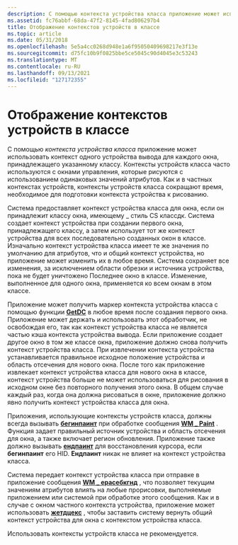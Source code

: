 ```yaml
---
description: С помощью контекста устройства класса приложение может использовать контекст одного устройства вывода для каждого окна, принадлежащего указанному классу.
ms.assetid: fc76abbf-68da-47f2-8145-4fad806297b4
title: Отображение контекстов устройств в классе
ms.topic: article
ms.date: 05/31/2018
ms.openlocfilehash: 5e5a4cc0268d948e1a6f95050409698217e3f13e
ms.sourcegitcommit: d75fc10b9f0825bbe5ce5045c90d4045e3c53243
ms.translationtype: MT
ms.contentlocale: ru-RU
ms.lasthandoff: 09/13/2021
ms.locfileid: "127172355"
---
```

# <a name="class-display-device-contexts"></a>Отображение контекстов устройств в классе

С помощью *контекста устройства класса* приложение может использовать контекст одного устройства вывода для каждого окна, принадлежащего указанному классу. Контексты устройств класса часто используются с окнами управления, которые рисуются с использованием одинаковых значений атрибутов. Как и в частных контекстах устройств, контексты устройств класса сокращают время, необходимое для подготовки контекста устройства к рисованию.

Система предоставляет контекст устройства класса для окна, если он принадлежит классу окна, имеющему \_ стиль CS классдк. Система создает контекст устройства при создании первого окна, принадлежащего классу, а затем использует тот же контекст устройства для всех последовательно созданных окон в классе. Изначально контекст устройства класса имеет те же значения по умолчанию для атрибутов, что и общий контекст устройства, но приложение может изменить их в любое время. Система сохраняет все изменения, за исключением области обрезки и источника устройства, пока не будет уничтожено Последнее окно в классе. Изменение, выполненное для одного окна, применяется ко всем окнам в этом классе.

Приложение может получить маркер контекста устройства класса с помощью функции [**GetDC**](/windows/desktop/api/Winuser/nf-winuser-getdc) в любое время после создания первого окна. Приложение может держать и использовать этот обработчик, не освобождая его, так как контекст устройства класса не является частью кэша контекста устройства вывода. Если приложение создает другое окно в том же классе окна, приложение должно снова получить контекст устройства класса. При извлечении контекста устройства устанавливается правильное исходное положение устройства и область отсечения для нового окна. После того как приложение извлекает контекст устройства класса для нового окна в классе, контекст устройства больше не может использоваться для рисования в исходном окне без повторного получения этого окна. В общем случае каждый раз, когда она должна рисоваться в окне, приложение должно явно получить контекст устройства класса для окна.

Приложения, использующие контексты устройств класса, должны всегда вызывать [**бегинпаинт**](/windows/desktop/api/Winuser/nf-winuser-beginpaint) при обработке сообщения [**WM \_ Paint**](wm-paint.md) . Функция задает правильный источник устройства и область отсечения для окна, а также включает регион обновления. Приложение также должно вызывать [**ендпаинт**](/windows/desktop/api/Winuser/nf-winuser-endpaint) для восстановления курсора, если **бегинпаинт** его HID. **Ендпаинт** никак не влияет на контекст устройства класса.

Система передает контекст устройства класса при отправке в приложение сообщения [**WM \_ ерасебкгнд**](../winmsg/wm-erasebkgnd.md) , что позволяет текущим значениям атрибутов влиять на любые прорисовки, выполняемые приложением или системой при обработке этого сообщения. Как и в случае с окном частного контекста устройства, приложение может использовать [**жетдцекс**](/windows/desktop/api/Winuser/nf-winuser-getdcex) , чтобы заставить систему вернуть общий контекст устройства для окна с контекстом устройства класса.

Использовать контексты устройств класса не рекомендуется.

 

 
